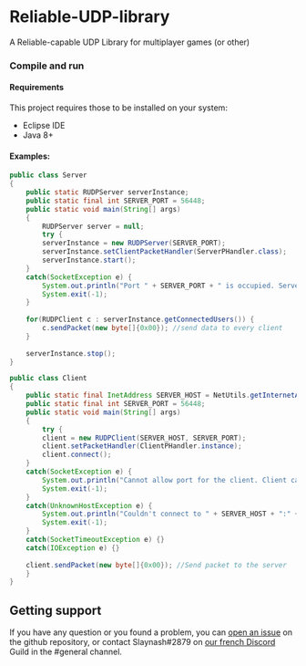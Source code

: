 # Reliable-UDP-library
A Reliable-capable UDP Library for multiplayer games (or other)

### Compile and run
#### Requirements
This project requires those to be installed on your system:
- Eclipse IDE
- Java 8+

#### Examples:
```java
public class Server
{
    public static RUDPServer serverInstance;
    public static final int SERVER_PORT = 56448;
    public static void main(String[] args)
    {
        RUDPServer server = null;
        try {
		serverInstance = new RUDPServer(SERVER_PORT);
		serverInstance.setClientPacketHandler(ServerPHandler.class);
		serverInstance.start();
	}
	catch(SocketException e) {
		System.out.println("Port " + SERVER_PORT + " is occupied. Server couldn't be initialized.");
		System.exit(-1);
	}
	
	for(RUDPClient c : serverInstance.getConnectedUsers()) {
		c.sendPacket(new byte[]{0x00}); //send data to every client
	}
	
	serverInstance.stop();
}
```

```java
public class Client
{
    public static final InetAddress SERVER_HOST = NetUtils.getInternetAdress("localhost");
    public static final int SERVER_PORT = 56448;
    public static void main(String[] args)
    {
        try {
		client = new RUDPClient(SERVER_HOST, SERVER_PORT);
		client.setPacketHandler(ClientPHandler.instance);
		client.connect();
	}
	catch(SocketException e) {
		System.out.println("Cannot allow port for the client. Client can't be launched.");
		System.exit(-1);
	}
	catch(UnknownHostException e) {
		System.out.println("Couldn't connect to " + SERVER_HOST + ":" + SERVER_PORT + ".");
		System.exit(-1);
	}
	catch(SocketTimeoutException e) {}
	catch(IOException e) {}
	
	client.sendPacket(new byte[]{0x00}); //Send packet to the server
    }
}
```

## Getting support
If you have any question or you found a problem, you can [open an issue](https://github.com/Slaynash/Reliable-UDP-library/issues) on the github repository, or contact Slaynash#2879 on [our french Discord](https://discord.gg/n9fUUaR) Guild in the #general channel.
